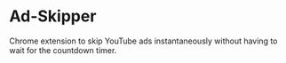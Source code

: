 # Ad-Skipper
Chrome extension to skip YouTube ads instantaneously without having to wait for the countdown timer.
